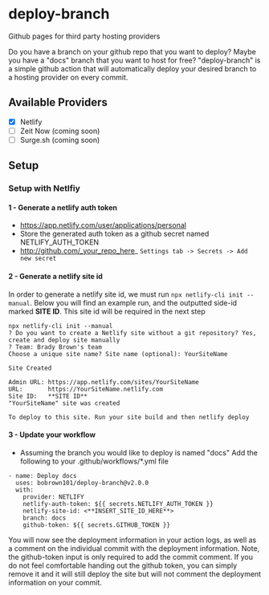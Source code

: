 # deploy-branch
Github pages for third party hosting providers


Do you have a branch on your github repo that you want to deploy?
Maybe you have a "docs" branch that you want to host for free?
"deploy-branch" is a simple github action that will automatically deploy your desired branch to a hosting provider on every commit.

## Available Providers
- [x] Netlify
- [ ] Zeit Now (coming soon)
- [ ] Surge.sh (coming soon)

## Setup
### Setup with Netlfiy
#### 1 - Generate a netlify auth token
- https://app.netlify.com/user/applications/personal
- Store the generated auth token as a github secret named NETLIFY_AUTH_TOKEN
- http://github.com/_your_repo_here_ `Settings tab -> Secrets -> Add new secret`
#### 2 - Generate a netlify site id
In order to generate a netlify site id, we must run `npx netlify-cli init --manual`. Below you will find an example run, and the outputted side-id marked **SITE ID**. This site id will be required in the next step
```
npx netlify-cli init --manual
? Do you want to create a Netlify site without a git repository? Yes, create and deploy site manually
? Team: Brady Brown's team
Choose a unique site name? Site name (optional): YourSiteName

Site Created

Admin URL: https://app.netlify.com/sites/YourSiteName
URL:       https://YourSiteName.netlify.com
Site ID:   **SITE ID**
"YourSiteName" site was created

To deploy to this site. Run your site build and then netlify deploy
```
#### 3 - Update your workflow
* Assuming the branch you would like to deploy is named "docs"
Add the following to your .github/workflows/*.yml file
```
- name: Deploy docs
  uses: bobrown101/deploy-branch@v2.0.0
  with:
    provider: NETLIFY
    netlify-auth-token: ${{ secrets.NETLIFY_AUTH_TOKEN }}
    netlify-site-id: <**INSERT_SITE_ID_HERE**>
    branch: docs
    github-token: ${{ secrets.GITHUB_TOKEN }}
```
You will now see the deployment information in your action logs, as well as a comment on the individual commit with the deployment information.
Note, the github-token input is only required to add the commit comment. If you do not feel comfortable handing out the github token, you can simply remove it and it will still deploy the site but will not comment the deployment information on your commit.



